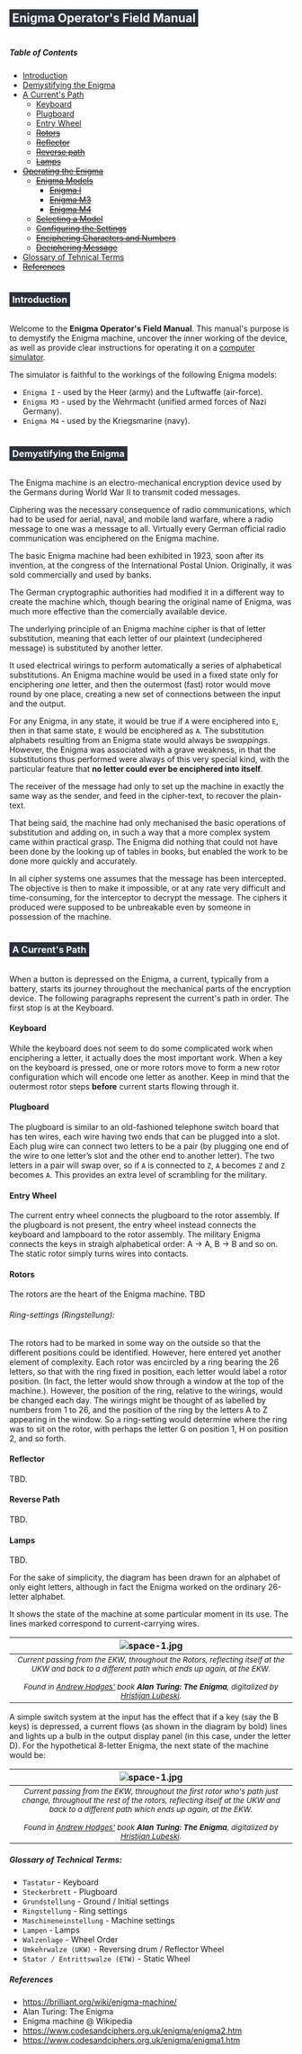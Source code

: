 <h2 style="background-color: #2b303b; color: white; padding: 3px 5px 3px 5px; display: inline-block"> Enigma Operator's Field Manual </h2>

##### Table of Contents

- [Introduction](#introduction)
- [Demystifying the Enigma](#demystifying-the-enigma)
- [A Current's Path](#current-path)
  - [Keyboard](#keyboard)
  - [Plugboard](#plugboard)
  - [Entry Wheel](#entry-wheel)
  - ~~[Rotors](#rotors)~~
  - ~~[Reflector](#reflector)~~
  - ~~[Reverse path](#reverse-path)~~
  - ~~[Lamps](#lamps)~~
- ~~[Operating the Enigma](#operating)~~
  - ~~[Enigma Models](#models)~~
    - ~~[Enigma I](#enigma-one)~~
    - ~~[Enigma M3](#enigma-m3)~~
    - ~~[Enigma M4](#enigma-m4)~~
  - ~~[Selecting a Model](#selecting-model)~~
  - ~~[Configuring the Settings](#configuring)~~
  - ~~[Enciphering Characters and Numbers](#characters)~~
  - ~~[Deciphering Message](#decipher)~~
- [Glossary of Tehnical Terms](#glossary)
- ~~[References](#refereces)~~

<h3 style="background-color: #2b303b; color: white; padding: 3px 5px 3px 5px; display: inline-block">Introduction</h3>

Welcome to the **Enigma Operator's Field Manual**. This manual's purpose is to demystify the Enigma machine, uncover the inner working of the device, as well as provide clear instructions for operating it on a [computer simulator](https://enigma.lh.mk).

The simulator is faithful to the workings of the following Enigma models:

- `Enigma I` - used by the Heer (army) and the Luftwaffe (air-force).
- `Enigma M3` - used by the Wehrmacht (unified armed forces of Nazi Germany).
- `Enigma M4` - used by the Kriegsmarine (navy).

<h3 style="background-color: #2b303b; color: white; padding: 3px 5px 3px 5px; display: inline-block">Demystifying the Enigma</h3>

The Enigma machine is an electro-mechanical encryption device used by the Germans during World War II to transmit coded messages.

Ciphering was the necessary consequence of radio communications, which had to be used for aerial, naval, and mobile land warfare, where a radio message to one was a message to all. Virtually every German official radio communication was enciphered on the Enigma machine.

The basic Enigma machine had been exhibited in 1923, soon after its invention, at the congress of the International Postal Union. Originally, it was sold commercially and used by banks.

The German cryptographic authorities had modified it in a different way to create the machine which, though bearing the original name of Enigma, was much more effective than the comercially available device.

The underlying principle of an Enigma machine cipher is that of letter substitution, meaning that each letter of our plaintext (undeciphered message) is substituted by another letter.

It used electrical wirings to perform automatically a series of alphabetical substitutions. An Enigma machine would be used in a fixed state only for enciphering _one_ letter, and then the outermost (fast) rotor would move round by one place, creating a new set of connections between the input and the output.

For any Enigma, in any state, it would be true if `A` were enciphered into `E`, then in that same state, `E` would be enciphered as `A`. The substitution alphabets resulting from an Enigma state would always be *swappings*. However, the Enigma was associated with a grave weakness, in that the substitutions thus performed were always of this very special kind, with the particular feature that **no letter could ever be enciphered into itself**.

The receiver of the message had only to set up the machine in exactly the same way as the sender, and feed in the cipher-text, to recover the plain-text.

That being said, the machine had only mechanised the basic operations of substitution and adding on, in such a way that a more complex system came within practical grasp. The Enigma did nothing that could not have been done by the looking up of tables in books, but enabled the work to be done more quickly and accurately.

In all cipher systems one assumes that the message has been intercepted. The objective is then to make it impossible, or at any rate very difficult and time-consuming, for the interceptor to decrypt the message. The ciphers it produced were supposed to be unbreakable even by someone in possession of the machine. 

<h3 style="background-color: #2b303b; color: white; padding: 3px 5px 3px 5px; display: inline-block">A Current's Path</h3>

When a button is depressed on the Enigma, a current, typically from a battery, starts its journey throughout the mechanical parts of the encryption device. The following paragraphs represent the current's path in order. The first stop is at the Keyboard. 

#### Keyboard

While the keyboard does not seem to do some complicated work when enciphering a letter, it actually does the most important work. When a key on the keyboard is pressed, one or more rotors move to form a new rotor configuration which will encode one letter as another. Keep in mind that the outermost rotor steps **before** current starts flowing through it.

#### Plugboard

The plugboard is similar to an old-fashioned telephone switch board that has ten wires, each wire having two ends that can be plugged into a slot. Each plug wire can connect two letters to be a pair (by plugging one end of the wire to one letter’s slot and the other end to another letter). The two letters in a pair will swap over, so if `A` is connected to `Z`, `A` becomes `Z` and `Z` becomes `A`. This provides an extra level of scrambling for the military. 

#### Entry Wheel

The current entry wheel connects the plugboard to the rotor assembly. If the plugboard is not present, the entry wheel instead connects the keyboard and lampboard to the rotor assembly. The military Enigma connects the keys in straigh alphabetical order: A -> A, B -> B and so on. The static rotor simply turns wires into contacts.

#### Rotors

The rotors are the heart of the Enigma machine. TBD


###### Ring-settings (Ringstellung):

The rotors had to be marked in some way on the outside so that the different positions could be identified. However, here entered yet another element of complexity. Each rotor was encircled by a ring bearing the 26 letters, so that with the ring fixed in position, each letter would label a rotor position. (In fact, the letter would show through a window at the top of the machine.). However, the position of the ring, relative to the wirings, would be changed each day. The wirings might be thought of as labelled by numbers from 1 to 26, and the position of the ring by the letters A to Z appearing in the window. So a ring-setting would determine where the ring was to sit on the rotor, with perhaps the letter G on position 1, H on position 2, and so forth.

#### Reflector

TBD.


#### Reverse Path

TBD.

#### Lamps

TBD.


For the sake of simplicity, the diagram has been drawn for an alphabet of only eight letters, although in fact the Enigma worked on the ordinary 26-letter alphabet.

It shows the state of the machine at some particular moment in its use. The lines marked correspond to current-carrying wires.


|                                                                                                                                            ![space-1.jpg](img/Enigma-1.jpg)                                                                                                                                             |
|:-----------------------------------------------------------------------------------------------------------------------------------------------------------------------------------------------------------------------------------------------------------------------------------------------------------------------:|
| <small>*Current passing from the EKW, throughout the Rotors, reflecting itself at the UKW and back to a different path which ends up again, at the EKW.*<br><br> *Found in [Andrew Hodges'](https://www.synth.co.uk/) book **Alan Turing: The Enigma**, digitalized by [Hristijan Lubeski](https://who.lh.mk)*.</small> |


A simple switch system at the input has the effect that if a key (say the B keys) is depressed, a current flows (as shown in the diagram by bold) lines and lights up a bulb in the output display panel (in this case, under the letter D). For the hypothetical 8-letter Enigma, the next state of the machine would be:

|                                                                                                                                                                            ![space-1.jpg](img/Enigma-2.jpg)                                                                                                                                                                            |
|:--------------------------------------------------------------------------------------------------------------------------------------------------------------------------------------------------------------------------------------------------------------------------------------------------------------------------------------------------------------------------------------:|
| <small>*Current passing from the EKW, throughout the first rotor who's path just change, throughout the rest of the rotors, reflecting itself at the UKW and back to a different path which ends up again, at the EKW.*<br><br> *Found in [Andrew Hodges'](https://www.synth.co.uk/) book **Alan Turing: The Enigma**, digitalized by [Hristijan Lubeski](https://who.lh.mk)*.</small> |

####

##### Glossary of Technical Terms:

- `Tastatur` - Keyboard
- `Steckerbrett` - Plugboard
- `Grundstellung` - Ground / Initial settings
- `Ringstellung` - Ring settings
- `Maschineneinstellung` - Machine settings
- `Lampen` - Lamps
- `Walzenlage` - Wheel Order
- `Umkehrwalze (UKW)` - Reversing drum / Reflector Wheel
- `Stator / Entrittswalze (ETW)` - Static Wheel


##### References

- https://brilliant.org/wiki/enigma-machine/
- Alan Turing: The Enigma
- Enigma machine @ Wikipedia
- https://www.codesandciphers.org.uk/enigma/enigma2.htm
- https://www.codesandciphers.org.uk/enigma/enigma1.htm